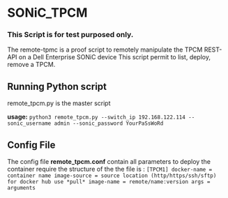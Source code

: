 # SONiC_TPCM

### This Script is for test purposed only.

The remote-tpmc is a proof script to remotely manipulate the TPCM REST-API on a Dell Enterprise SONiC device
This script permit to list, deploy, remove a TPCM.

## Running Python script
remote_tpcm.py is the master script

**usage:** 
  `python3 remote_tpcm.py --switch_ip 192.168.122.114 --sonic_username admin --sonic_password YourPaSsWoRd`
  

## Config File
The config file **remote_tpcm.conf** contain all parameters to deploy the container require
the structure of the the file is :
`[TPCM1]
docker-name = container name
image-source = source location (http/https/ssh/sftp) for docker hub use *pull*
image-name = remote/name:version
args = arguments`
